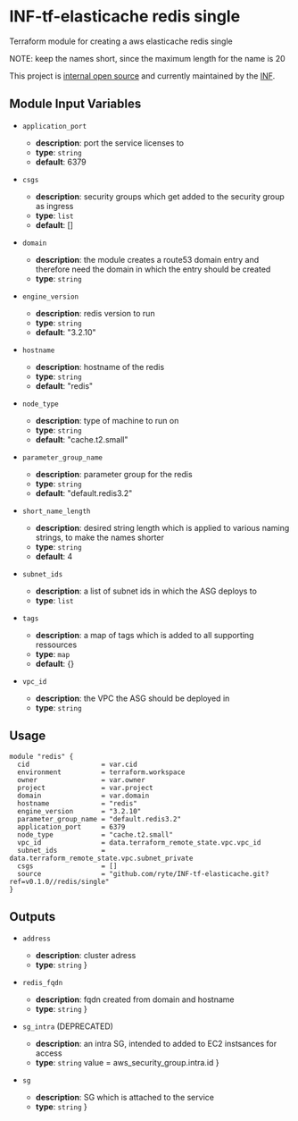 # INF-tf-elasticache redis single

Terraform module for creating a aws elasticache redis single

NOTE: keep the names short, since the maximum length for the name is 20

This project is [internal open source](https://en.wikipedia.org/wiki/Inner_source)
and currently maintained by the [INF](https://github.com/orgs/ryte/teams/inf).

## Module Input Variables

- `application_port`
    -  __description__: port the service licenses to
    -  __type__: `string`
    -  __default__: 6379


- `csgs`
    -  __description__: security groups which get added to the security group as ingress
    -  __type__: `list`
    -  __default__: []


- `domain`
    -  __description__: the module creates a route53 domain entry and therefore need the domain in which the entry should be created
    -  __type__: `string`

- `engine_version`
    -  __description__: redis version to run
    -  __type__: `string`
    -  __default__: "3.2.10"


- `hostname`
    -  __description__: hostname of the redis
    -  __type__: `string`
    -  __default__: "redis"


- `node_type`
    -  __description__: type of machine to run on
    -  __type__: `string`
    -  __default__: "cache.t2.small"


- `parameter_group_name`
    -  __description__: parameter group for the redis
    -  __type__: `string`
    -  __default__: "default.redis3.2"


- `short_name_length`
    -  __description__: desired string length which is applied to various naming strings, to make the names shorter
    -  __type__: `string`
    -  __default__: 4


- `subnet_ids`
    -  __description__: a list of subnet ids in which the ASG deploys to
    -  __type__: `list`


- `tags`
    -  __description__: a map of tags which is added to all supporting ressources
    -  __type__: `map`
    -  __default__: {}


- `vpc_id`
    -  __description__: the VPC the ASG should be deployed in
    -  __type__: `string`



## Usage

```hcl
module "redis" {
  cid                  = var.cid
  environment          = terraform.workspace
  owner                = var.owner
  project              = var.project
  domain               = var.domain
  hostname             = "redis"
  engine_version       = "3.2.10"
  parameter_group_name = "default.redis3.2"
  application_port     = 6379
  node_type            = "cache.t2.small"
  vpc_id               = data.terraform_remote_state.vpc.vpc_id
  subnet_ids           = data.terraform_remote_state.vpc.subnet_private
  csgs                 = []
  source               = "github.com/ryte/INF-tf-elasticache.git?ref=v0.1.0//redis/single"
}
```

## Outputs

- `address`
    -  __description__: cluster adress
    -  __type__: `string`
}

- `redis_fqdn`
    -  __description__: fqdn created from domain and hostname
    -  __type__: `string`
}

- `sg_intra` (DEPRECATED)
    -  __description__: an intra SG, intended to added to EC2 instsances for access
    -  __type__: `string`
  value = aws_security_group.intra.id
}

- `sg`
    -  __description__: SG which is attached to the service
    -  __type__: `string`
}
